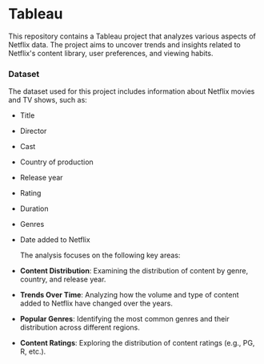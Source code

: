 # Tableau

This repository contains a Tableau project that analyzes various aspects of Netflix data. The project aims to uncover trends and insights related to Netflix's content library, user preferences, and viewing habits.

### Dataset

The dataset used for this project includes information about Netflix movies and TV shows, such as:
- Title
- Director
- Cast
- Country of production
- Release year
- Rating
- Duration
- Genres
- Date added to Netflix

  The analysis focuses on the following key areas:
- **Content Distribution**: Examining the distribution of content by genre, country, and release year.
- **Trends Over Time**: Analyzing how the volume and type of content added to Netflix have changed over the years.
- **Popular Genres**: Identifying the most common genres and their distribution across different regions.
- **Content Ratings**: Exploring the distribution of content ratings (e.g., PG, R, etc.).
